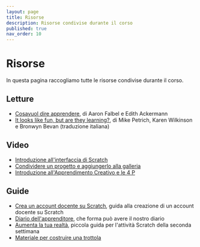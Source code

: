 ```yaml
---
layout: page
title: Risorse
description: Risorse condivise durante il corso
published: true 
nav_order: 10
---
```


# Risorse

In questa pagina raccogliamo tutte le risorse condivise durante il corso.


## Letture

- [Cosa​ ​vuol​ ​dire​ ​apprendere](https://drive.google.com/file/d/1sHeLe7aqS51zPY-y7lfaJ7e5LfTTXf06/view), di Aaron​ ​Falbel​ ​e​ ​Edith​ ​Ackermann
- [It looks like fun, but are they learning?](https://drive.google.com/file/d/11bZNX5mgydOwHj3JnATwnIEsYR_xmQuP/view), di Mike Petrich, Karen Wilkinson e Bronwyn Bevan (traduzione italiana)


## Video

- [Introduzione all'interfaccia di Scratch](https://drive.google.com/file/d/14MNXMo2yTIG50te4scBvZN12seYc9513/view?usp=sharing)
- [Condividere un progetto e aggiungerlo alla galleria](https://drive.google.com/file/d/1kO9k1EX1fn8MxGqyK0O1Qe7nC4kLEXeQ/view?usp=sharing)
- [Introduzione all'Apprendimento Creativo e le 4 P](https://drive.google.com/file/d/1RCQbtVFgA9Dv0oo4QUvwlahpVL-ZfY_Y/view?usp=sharing)


## Guide

- [Crea un account docente su Scratch](https://drive.google.com/file/d/15vSB3cX5z90ZMdcZvEyF-vXvYIszn9GK/view?usp=sharing), guida alla creazione di un account docente su Scratch
- [Diario dell'apprenditore](https://drive.google.com/file/d/1yhmOYhEYqggVVKbSgFURMVFMrmoqCawc/view?usp=sharing), che forma può avere il nostro diario
- [Aumenta la tua realtà](https://docs.google.com/presentation/d/1kMEaR9EkAPjWKqSIFXGGgWFZnSRVk5qSOqrkWEtiCQg/edit?usp=sharing), piccola guida per l'attività Scratch della seconda settimana
- [Materiale per costruire una trottola](https://drive.google.com/file/d/15Slq9dMJzZ05RXvfzTDVBrw8ynVXvgmm/view)
